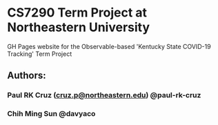 # CS7290 Term Project at Northeastern University

GH Pages website for the Observable-based 'Kentucky State COVID-19 Tracking' Term Project

## Authors: 
### Paul RK Cruz (cruz.p@northeastern.edu) @paul-rk-cruz
### Chih Ming Sun @davyaco

